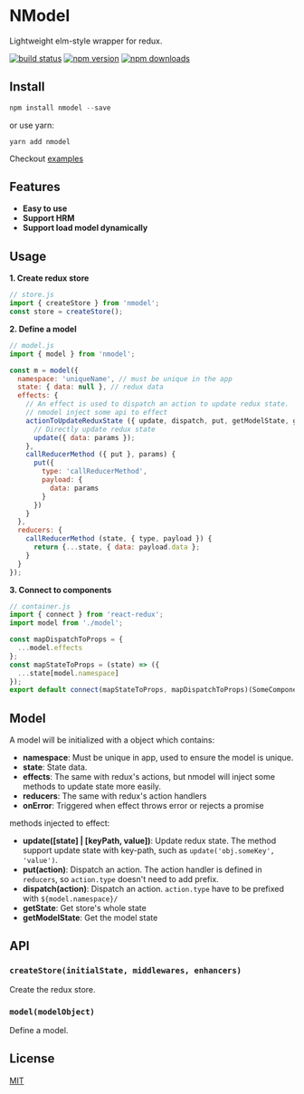 NModel
===========
Lightweight elm-style wrapper for redux.

[![build status](https://img.shields.io/travis/gcfeng/nmodel/master.svg?style=flat-square)](https://travis-ci.org/gcfeng/nmodel)
[![npm version](https://img.shields.io/npm/v/nmodel.svg?style=flat-square)](https://www.npmjs.com/package/nmodel)
[![npm downloads](https://img.shields.io/npm/dm/nmodel.svg?style=flat-square)](https://www.npmjs.com/package/nmodel)

## Install

```js
npm install nmodel --save
```

or use yarn:

```
yarn add nmodel
```

Checkout [examples](https://github.com/gcfeng/react-template)

## Features
- **Easy to use**
- **Support HRM**
- **Support load model dynamically**

## Usage
**1. Create redux store**
```js
// store.js
import { createStore } from 'nmodel';
const store = createStore();
```

**2. Define a model**
```js
// model.js
import { model } from 'nmodel';

const m = model({
  namespace: 'uniqueName', // must be unique in the app
  state: { data: null }, // redux data
  effects: {
    // An effect is used to dispatch an action to update redux state.
    // nmodel inject some api to effect
    actionToUpdateReduxState ({ update, dispatch, put, getModelState, getState }, params) {
      // Directly update redux state
      update({ data: params });
    },
    callReducerMethod ({ put }, params) {
      put({
        type: 'callReducerMethod',
        payload: {
          data: params
        }
      })
    }
  },
  reducers: {
    callReducerMethod (state, { type, payload }) {
      return {...state, { data: payload.data };
    }
  }
});
```

**3. Connect to components**
```js
// container.js
import { connect } from 'react-redux';
import model from './model';

const mapDispatchToProps = {
  ...model.effects
};
const mapStateToProps = (state) => ({
  ...state[model.namespace]
});
export default connect(mapStateToProps, mapDispatchToProps)(SomeComponent);
```

## Model
A model will be initialized with a object which contains:
- **namespace**: Must be unique in app, used to ensure the model is unique.
- **state**: State data.
- **effects**: The same with redux's actions, but nmodel will inject some methods to update state more easily.
- **reducers**: The same with redux's action handlers
- **onError**: Triggered when effect throws error or rejects a promise

methods injected to effect:
- **update([state] | [keyPath, value])**: Update redux state. The method support update state with key-path, such as `update('obj.someKey', 'value')`.
- **put(action)**: Dispatch an action. The action handler is defined in `reducers`, so `action.type` doesn't need to add prefix.
- **dispatch(action)**: Dispatch an action. `action.type` have to be prefixed with `${model.namespace}/`
- **getState**: Get store's whole state
- **getModelState**: Get the model state

## API
### `createStore(initialState, middlewares, enhancers)`
Create the redux store.

### `model(modelObject)`
Define a model.

## License
[MIT](https://tldrlegal.com/license/mit-license)

